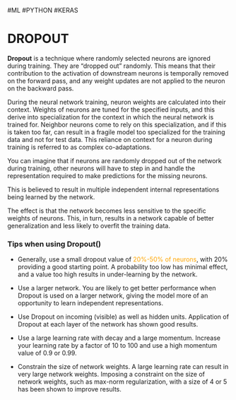 #ML #PYTHON #KERAS 

# DROPOUT 

**Dropout** is a technique where randomly selected neurons are ignored during training. They are “dropped out” randomly. This means that their contribution to the activation of downstream neurons is temporally removed on the forward pass, and any weight updates are not applied to the neuron on the backward pass.

During the neural network training, neuron weights are calculated into their context.
Weights of neurons are tuned for the specified inputs, and this derive into specialization for the context in which the neural network is trained for. 
Neighbor neurons come to rely on this specialization, and if this is taken too far, can result in a fragile model too specialized for the training data and not for test data.
This reliance on context for a neuron during training is referred to as complex co-adaptations.

You can imagine that if neurons are randomly dropped out of the network during training, other neurons will have to step in and handle the representation required to make predictions for the missing neurons. 

This is believed to result in multiple independent internal representations being learned by the network.

The effect is that the network becomes less sensitive to the specific weights of neurons. This, in turn, results in a network capable of better generalization and less likely to overfit the training data.

### Tips when using Dropout()

* Generally, use a small dropout value of <span style="color:orange;">20%-50% of neurons</span>, with 20% providing a good starting point. A probability too low has minimal effect, and a value too high results in under-learning by the network.

- Use a larger network. You are likely to get better performance when Dropout is used on a larger network, giving the model more of an opportunity to learn independent representations.

- Use Dropout on incoming (visible) as well as hidden units. Application of Dropout at each layer of the network has shown good results.

- Use a large learning rate with decay and a large momentum. Increase your learning rate by a factor of 10 to 100 and use a high momentum value of 0.9 or 0.99.

- Constrain the size of network weights. A large learning rate can result in very large network weights. Imposing a constraint on the size of network weights, such as max-norm regularization, with a size of 4 or 5 has been shown to improve results.
